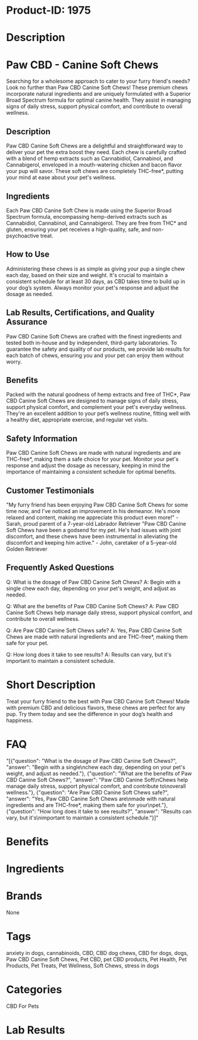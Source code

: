 # Product-ID: 1975

# Description

<div class="min-h-[20px] flex flex-col items-start gap-4 whitespace-pre-wrap break-words">
<div class="markdown prose w-full break-words dark:prose-invert dark">
<h1>Paw CBD - Canine Soft Chews</h1>
<p>Searching for a wholesome approach to cater to your furry friend's needs? Look no further than Paw CBD Canine Soft Chews! These premium chews incorporate natural ingredients and are uniquely formulated with a Superior Broad Spectrum formula for optimal canine health. They assist in managing signs of daily stress, support physical comfort, and contribute to overall wellness.</p>
<h2>Description</h2>
<p>Paw CBD Canine Soft Chews are a delightful and straightforward way to deliver your pet the extra boost they need. Each chew is carefully crafted with a blend of hemp extracts such as Cannabidiol, Cannabinol, and Cannabigerol, enveloped in a mouth-watering chicken and bacon flavor your pup will savor. These soft chews are completely THC-free*, putting your mind at ease about your pet's wellness.</p>
<h2>Ingredients</h2>
<p>Each Paw CBD Canine Soft Chew is made using the Superior Broad Spectrum formula, encompassing hemp-derived extracts such as Cannabidiol, Cannabinol, and Cannabigerol. They are free from THC* and gluten, ensuring your pet receives a high-quality, safe, and non-psychoactive treat.</p>
<h2>How to Use</h2>
<p>Administering these chews is as simple as giving your pup a single chew each day, based on their size and weight. It's crucial to maintain a consistent schedule for at least 30 days, as CBD takes time to build up in your dog’s system. Always monitor your pet's response and adjust the dosage as needed.</p>
<h2>Lab Results, Certifications, and Quality Assurance</h2>
<p>Paw CBD Canine Soft Chews are crafted with the finest ingredients and tested both in-house and by independent, third-party laboratories. To guarantee the safety and quality of our products, we provide lab results for each batch of chews, ensuring you and your pet can enjoy them without worry.</p>
<h2>Benefits</h2>
<p>Packed with the natural goodness of hemp extracts and free of THC*, Paw CBD Canine Soft Chews are designed to manage signs of daily stress, support physical comfort, and complement your pet's everyday wellness. They're an excellent addition to your pet’s wellness routine, fitting well with a healthy diet, appropriate exercise, and regular vet visits.</p>
<h2>Safety Information</h2>
<p>Paw CBD Canine Soft Chews are made with natural ingredients and are THC-free*, making them a safe choice for your pet. Monitor your pet's response and adjust the dosage as necessary, keeping in mind the importance of maintaining a consistent schedule for optimal benefits.</p>
<h2>Customer Testimonials</h2>
<p>"My furry friend has been enjoying Paw CBD Canine Soft Chews for some time now, and I've noticed an improvement in his demeanor. He's more relaxed and content, making me appreciate this product even more!" - Sarah, proud parent of a 7-year-old Labrador Retriever "Paw CBD Canine Soft Chews have been a godsend for my pet. He's had issues with joint discomfort, and these chews have been instrumental in alleviating the discomfort and keeping him active." - John, caretaker of a 5-year-old Golden Retriever</p>
<h2>Frequently Asked Questions</h2>
<p>Q: What is the dosage of Paw CBD Canine Soft Chews? A: Begin with a single chew each day, depending on your pet's weight, and adjust as needed.</p>
<p>Q: What are the benefits of Paw CBD Canine Soft Chews? A: Paw CBD Canine Soft Chews help manage daily stress, support physical comfort, and contribute to overall wellness.</p>
<p>Q: Are Paw CBD Canine Soft Chews safe? A: Yes, Paw CBD Canine Soft Chews are made with natural ingredients and are THC-free*, making them safe for your pet.</p>
<p>Q: How long does it take to see results? A: Results can vary, but it's important to maintain a consistent schedule.</p>
</div>
</div>


# Short Description

<p>Treat your furry friend to the best with Paw CBD Canine Soft Chews! Made with premium CBD and delicious flavors, these chews are perfect for any pup. Try them today and see the difference in your dog&#8217;s health and happiness.</p>


# FAQ
"[{\"question\": \"What is the dosage of Paw CBD Canine Soft Chews?\", \"answer\": \"Begin with a single\\nchew each day, depending on your pet's weight, and adjust as needed.\"}, {\"question\": \"What are the benefits of Paw CBD Canine Soft Chews?\", \"answer\": \"Paw CBD Canine Soft\\nChews help manage daily stress, support physical comfort, and contribute to\\noverall wellness.\"}, {\"question\": \"Are Paw CBD Canine Soft Chews safe?\", \"answer\": \"Yes, Paw CBD Canine Soft Chews are\\nmade with natural ingredients and are THC-free*, making them safe for your\\npet.\"}, {\"question\": \"How long does it take to see results?\", \"answer\": \"Results can vary, but it's\\nimportant to maintain a consistent schedule.\"}]"

# Benefits



# Ingredients



# Brands

None

# Tags

anxiety in dogs, cannabinoids, CBD, CBD dog chews, CBD for dogs, dogs, Paw CBD Canine Soft Chews, Pet CBD, pet CBD products, Pet Health, Pet Products, Pet Treats, Pet Wellness, Soft Chews, stress in dogs

# Categories

CBD For Pets

# Lab Results
